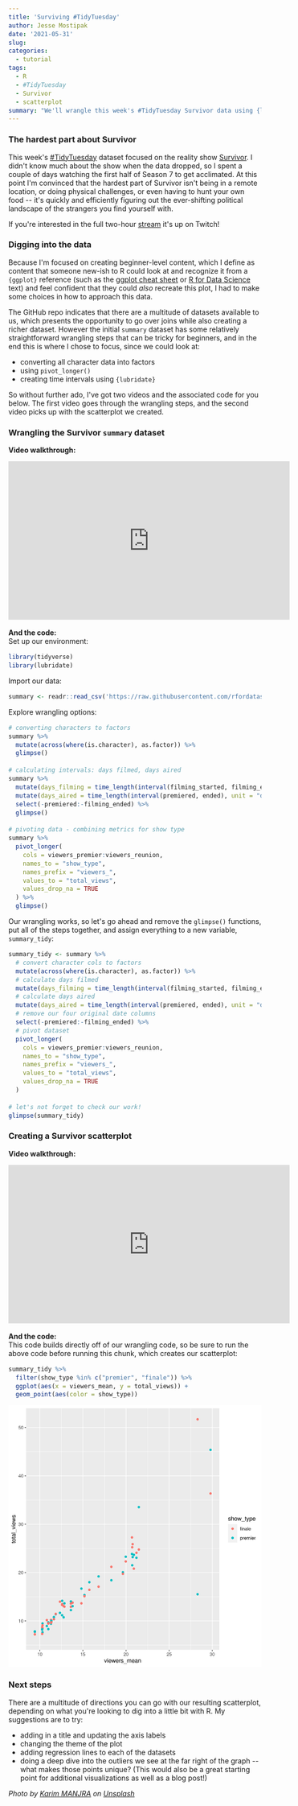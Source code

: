 ```yaml
---
title: 'Surviving #TidyTuesday'
author: Jesse Mostipak
date: '2021-05-31'
slug: 
categories: 
  - tutorial
tags: 
  - R
  - #TidyTuesday
  - Survivor
  - scatterplot
summary: "We'll wrangle this week's #TidyTuesday Survivor data using {lubridate}, mutate(), and pivot_longer(), and then create our beginner-level scatterplot."
---
```

### The hardest part about Survivor
This week's [#TidyTuesday](https://github.com/rfordatascience/tidytuesday) dataset focused on the reality show [Survivor](https://en.wikipedia.org/wiki/Survivor_(American_TV_series)). 
I didn't know much about the show when the data dropped, so I spent a couple of days watching the first half of Season 7 to get acclimated. 
At this point I'm convinced that the hardest part of Survivor isn't being in a remote location, or doing physical challenges, or even having to hunt your own food -- it's quickly and efficiently figuring out the ever-shifting political landscape of the strangers you find yourself with. 

If you're interested in the full two-hour [stream](https://www.twitch.tv/videos/1041901196) it's up on Twitch!

### Digging into the data
Because I'm focused on creating beginner-level content, which I define as content that someone new-ish to R could look at and recognize it from a `{ggplot}` reference (such as the [ggplot cheat sheet](https://www.rstudio.com/resources/cheatsheets/) or [R for Data Science](https://r4ds.had.co.nz/) text) and feel confident that they could _also_ recreate this plot, I had to make some choices in how to approach this data.  

The GitHub repo indicates that there are a multitude of datasets available to us, which presents the opportunity to go over joins while also creating a richer dataset. 
However the initial `summary` dataset has some relatively straightforward wrangling steps that can be tricky for beginners, and in the end this is where I chose to focus, since we could look at:

* converting all character data into factors
* using `pivot_longer()` 
* creating time intervals using `{lubridate}`

So without further ado, I've got two videos and the associated code for you below. 
The first video goes through the wrangling steps, and the second video picks up with the scatterplot we created.  

### Wrangling the Survivor `summary` dataset
**Video walkthrough:**  
<iframe width="560" height="315" src="https://www.youtube.com/embed/OEweA4yVAuI" title="YouTube video player" frameborder="0" allow="accelerometer; autoplay; clipboard-write; encrypted-media; gyroscope; picture-in-picture" allowfullscreen></iframe>

**And the code:**  
Set up our environment:

```r
library(tidyverse)
library(lubridate)
```

Import our data:

```r
summary <- readr::read_csv('https://raw.githubusercontent.com/rfordatascience/tidytuesday/master/data/2021/2021-06-01/summary.csv')
```

Explore wrangling options:

```r
# converting characters to factors
summary %>% 
  mutate(across(where(is.character), as.factor)) %>% 
  glimpse()

# calculating intervals: days filmed, days aired
summary %>% 
  mutate(days_filming = time_length(interval(filming_started, filming_ended), unit = "day")) %>% 
  mutate(days_aired = time_length(interval(premiered, ended), unit = "day")) %>% 
  select(-premiered:-filming_ended) %>% 
  glimpse()

# pivoting data - combining metrics for show type
summary %>% 
  pivot_longer(
    cols = viewers_premier:viewers_reunion,
    names_to = "show_type",
    names_prefix = "viewers_",
    values_to = "total_views",
    values_drop_na = TRUE
  ) %>% 
  glimpse()
```

Our wrangling works, so let's go ahead and remove the `glimpse()` functions, put all of the steps together, and assign everything to a new variable, `summary_tidy`:

```r
summary_tidy <- summary %>% 
  # convert character cols to factors
  mutate(across(where(is.character), as.factor)) %>% 
  # calculate days filmed
  mutate(days_filming = time_length(interval(filming_started, filming_ended), unit = "day")) %>% 
  # calculate days aired
  mutate(days_aired = time_length(interval(premiered, ended), unit = "day")) %>% 
  # remove our four original date columns
  select(-premiered:-filming_ended) %>% 
  # pivot dataset
  pivot_longer(
    cols = viewers_premier:viewers_reunion,
    names_to = "show_type",
    names_prefix = "viewers_",
    values_to = "total_views",
    values_drop_na = TRUE
  ) 

# let's not forget to check our work!
glimpse(summary_tidy)
```


### Creating a Survivor scatterplot
**Video walkthrough:**  
<iframe width="560" height="315" src="https://www.youtube.com/embed/alUhgBXcRHo" title="YouTube video player" frameborder="0" allow="accelerometer; autoplay; clipboard-write; encrypted-media; gyroscope; picture-in-picture" allowfullscreen></iframe>

**And the code:**  
This code builds directly off of our wrangling code, so be sure to run the above code before running this chunk, which creates our scatterplot:

```r
summary_tidy %>% 
  filter(show_type %in% c("premier", "finale")) %>% 
  ggplot(aes(x = viewers_mean, y = total_views)) +
  geom_point(aes(color = show_type))
```

![Scatterplot showing the average viewers by total views for the show Survivor, broken out by show type (finale or premiere). We see a positive linear relationship for both show types, although there are outliers present for the finale and premiere starting at around 25 average viewers (scale of 25 is unknown - could be millions?)](images/survivor_scatterplot.png)

### Next steps
There are a multitude of directions you can go with our resulting scatterplot, depending on what you're looking to dig into a little bit with R. 
My suggestions are to try:  

* adding in a title and updating the axis labels
* changing the theme of the plot
* adding regression lines to each of the datasets
* doing a deep dive into the outliers we see at the far right of the graph -- what makes those points unique? (This would also be a great starting point for additional visualizations as well as a blog post!)

_Photo by <a href="https://unsplash.com/@karim_manjra?utm_source=unsplash&utm_medium=referral&utm_content=creditCopyText">Karim MANJRA</a> on <a href="https://unsplash.com/s/photos/survivor?utm_source=unsplash&utm_medium=referral&utm_content=creditCopyText">Unsplash</a>_
  
